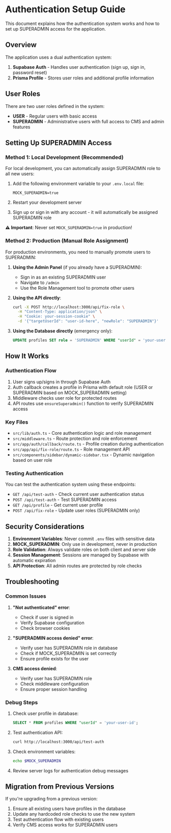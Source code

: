# Authentication Setup Guide

This document explains how the authentication system works and how to set up SUPERADMIN access for the application.

## Overview

The application uses a dual authentication system:

1. **Supabase Auth** - Handles user authentication (sign up, sign in, password reset)
2. **Prisma Profile** - Stores user roles and additional profile information

## User Roles

There are two user roles defined in the system:

- **USER** - Regular users with basic access
- **SUPERADMIN** - Administrative users with full access to CMS and admin features

## Setting Up SUPERADMIN Access

### Method 1: Local Development (Recommended)

For local development, you can automatically assign SUPERADMIN role to all new users:

1. Add the following environment variable to your `.env.local` file:

   ```
   MOCK_SUPERADMIN=true
   ```

2. Restart your development server

3. Sign up or sign in with any account - it will automatically be assigned SUPERADMIN role

**⚠️ Important**: Never set `MOCK_SUPERADMIN=true` in production!

### Method 2: Production (Manual Role Assignment)

For production environments, you need to manually promote users to SUPERADMIN:

1. **Using the Admin Panel** (if you already have a SUPERADMIN):

   - Sign in as an existing SUPERADMIN user
   - Navigate to `/admin`
   - Use the Role Management tool to promote other users

2. **Using the API directly**:

   ```bash
   curl -X POST http://localhost:3000/api/fix-role \
     -H "Content-Type: application/json" \
     -H "Cookie: your-session-cookie" \
     -d '{"targetUserId": "user-id-here", "newRole": "SUPERADMIN"}'
   ```

3. **Using the Database directly** (emergency only):
   ```sql
   UPDATE profiles SET role = 'SUPERADMIN' WHERE "userId" = 'your-user-id';
   ```

## How It Works

### Authentication Flow

1. User signs up/signs in through Supabase Auth
2. Auth callback creates a profile in Prisma with default role (USER or SUPERADMIN based on MOCK_SUPERADMIN setting)
3. Middleware checks user role for protected routes
4. API routes use `ensureSuperadmin()` function to verify SUPERADMIN access

### Key Files

- `src/lib/auth.ts` - Core authentication logic and role management
- `src/middleware.ts` - Route protection and role enforcement
- `src/app/auth/callback/route.ts` - Profile creation during authentication
- `src/app/api/fix-role/route.ts` - Role management API
- `src/components/sidebar/dynamic-sidebar.tsx` - Dynamic navigation based on user role

### Testing Authentication

You can test the authentication system using these endpoints:

- `GET /api/test-auth` - Check current user authentication status
- `POST /api/test-auth` - Test SUPERADMIN access
- `GET /api/profile` - Get current user profile
- `POST /api/fix-role` - Update user roles (SUPERADMIN only)

## Security Considerations

1. **Environment Variables**: Never commit `.env` files with sensitive data
2. **MOCK_SUPERADMIN**: Only use in development, never in production
3. **Role Validation**: Always validate roles on both client and server side
4. **Session Management**: Sessions are managed by Supabase with automatic expiration
5. **API Protection**: All admin routes are protected by role checks

## Troubleshooting

### Common Issues

1. **"Not authenticated" error**:

   - Check if user is signed in
   - Verify Supabase configuration
   - Check browser cookies

2. **"SUPERADMIN access denied" error**:

   - Verify user has SUPERADMIN role in database
   - Check if MOCK_SUPERADMIN is set correctly
   - Ensure profile exists for the user

3. **CMS access denied**:
   - Verify user has SUPERADMIN role
   - Check middleware configuration
   - Ensure proper session handling

### Debug Steps

1. Check user profile in database:

   ```sql
   SELECT * FROM profiles WHERE "userId" = 'your-user-id';
   ```

2. Test authentication API:

   ```bash
   curl http://localhost:3000/api/test-auth
   ```

3. Check environment variables:

   ```bash
   echo $MOCK_SUPERADMIN
   ```

4. Review server logs for authentication debug messages

## Migration from Previous Versions

If you're upgrading from a previous version:

1. Ensure all existing users have profiles in the database
2. Update any hardcoded role checks to use the new system
3. Test authentication flow with existing users
4. Verify CMS access works for SUPERADMIN users
